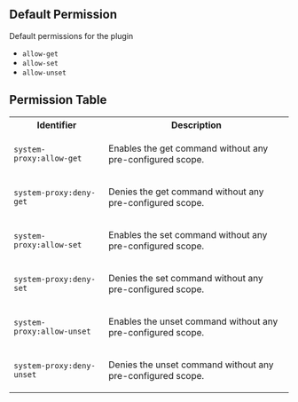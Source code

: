 ## Default Permission

Default permissions for the plugin

- `allow-get`
- `allow-set`
- `allow-unset`

## Permission Table

<table>
<tr>
<th>Identifier</th>
<th>Description</th>
</tr>


<tr>
<td>

`system-proxy:allow-get`

</td>
<td>

Enables the get command without any pre-configured scope.

</td>
</tr>

<tr>
<td>

`system-proxy:deny-get`

</td>
<td>

Denies the get command without any pre-configured scope.

</td>
</tr>

<tr>
<td>

`system-proxy:allow-set`

</td>
<td>

Enables the set command without any pre-configured scope.

</td>
</tr>

<tr>
<td>

`system-proxy:deny-set`

</td>
<td>

Denies the set command without any pre-configured scope.

</td>
</tr>

<tr>
<td>

`system-proxy:allow-unset`

</td>
<td>

Enables the unset command without any pre-configured scope.

</td>
</tr>

<tr>
<td>

`system-proxy:deny-unset`

</td>
<td>

Denies the unset command without any pre-configured scope.

</td>
</tr>
</table>

